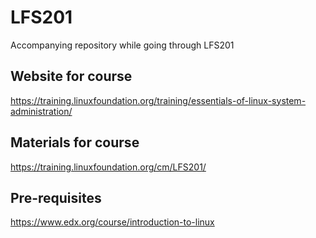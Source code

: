 # LFS201
Accompanying repository while going through LFS201 

## Website for course
https://training.linuxfoundation.org/training/essentials-of-linux-system-administration/

## Materials for course
https://training.linuxfoundation.org/cm/LFS201/

## Pre-requisites
https://www.edx.org/course/introduction-to-linux
